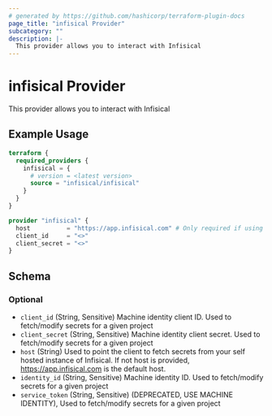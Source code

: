 ```yaml
---
# generated by https://github.com/hashicorp/terraform-plugin-docs
page_title: "infisical Provider"
subcategory: ""
description: |-
  This provider allows you to interact with Infisical
---
```


# infisical Provider

This provider allows you to interact with Infisical

## Example Usage

```terraform
terraform {
  required_providers {
    infisical = {
      # version = <latest version>
      source = "infisical/infisical"
    }
  }
}

provider "infisical" {
  host          = "https://app.infisical.com" # Only required if using self hosted instance of Infisical, default is https://app.infisical.com
  client_id     = "<>"
  client_secret = "<>"
}
```

<!-- schema generated by tfplugindocs -->
## Schema

### Optional

- `client_id` (String, Sensitive) Machine identity client ID. Used to fetch/modify secrets for a given project
- `client_secret` (String, Sensitive) Machine identity client secret. Used to fetch/modify secrets for a given project
- `host` (String) Used to point the client to fetch secrets from your self hosted instance of Infisical. If not host is provided, https://app.infisical.com is the default host.
- `identity_id` (String, Sensitive) Machine identity ID. Used to fetch/modify secrets for a given project
- `service_token` (String, Sensitive) (DEPRECATED, USE MACHINE IDENTITY), Used to fetch/modify secrets for a given project
